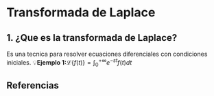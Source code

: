 # Transformada de Laplace
## 1.  ¿Que es la transformada de Laplace?
Es una tecnica para resolver ecuaciones diferenciales con condiciones iniciales.
💡**Ejemplo 1:**$\mathcal{L}\{f(t)\}=\int_0^{+\infty} e^{-s t} f(t) d t$
## Referencias
